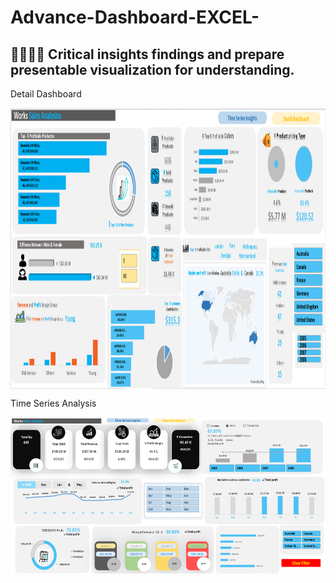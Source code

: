 # Advance-Dashboard-EXCEL-

## 👨‍💻👨‍💻 Critical insights findings and prepare presentable visualization for understanding. 

Detail Dashboard

<img align="center" alt="dataanalysis"  width = "1000" height = "450px" src="Screenshot 2023-12-07 165206.png">

Time Series Analysis

<img align="center" alt="dataanalysis"  width = "1000" height = "250px" src="Screenshot 2023-12-07 170036.png">

